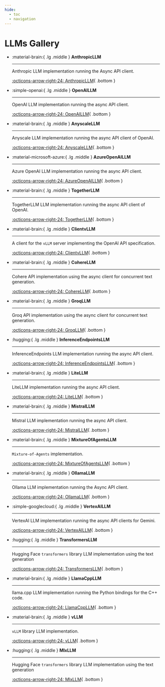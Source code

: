 ```yaml
---
hide:
  - toc
  - navigation
---
```

# LLMs Gallery



<div class="grid cards" markdown>


-   :material-brain:{ .lg .middle } __AnthropicLLM__

    ---

    Anthropic LLM implementation running the Async API client.

    [:octicons-arrow-right-24: AnthropicLLM](anthropicllm.md){ .bottom }

-   :simple-openai:{ .lg .middle } __OpenAILLM__

    ---

    OpenAI LLM implementation running the async API client.

    [:octicons-arrow-right-24: OpenAILLM](openaillm.md){ .bottom }

-   :material-brain:{ .lg .middle } __AnyscaleLLM__

    ---

    Anyscale LLM implementation running the async API client of OpenAI.

    [:octicons-arrow-right-24: AnyscaleLLM](anyscalellm.md){ .bottom }

-   :material-microsoft-azure:{ .lg .middle } __AzureOpenAILLM__

    ---

    Azure OpenAI LLM implementation running the async API client.

    [:octicons-arrow-right-24: AzureOpenAILLM](azureopenaillm.md){ .bottom }

-   :material-brain:{ .lg .middle } __TogetherLLM__

    ---

    TogetherLLM LLM implementation running the async API client of OpenAI.

    [:octicons-arrow-right-24: TogetherLLM](togetherllm.md){ .bottom }

-   :material-brain:{ .lg .middle } __ClientvLLM__

    ---

    A client for the `vLLM` server implementing the OpenAI API specification.

    [:octicons-arrow-right-24: ClientvLLM](clientvllm.md){ .bottom }

-   :material-brain:{ .lg .middle } __CohereLLM__

    ---

    Cohere API implementation using the async client for concurrent text generation.

    [:octicons-arrow-right-24: CohereLLM](coherellm.md){ .bottom }

-   :material-brain:{ .lg .middle } __GroqLLM__

    ---

    Groq API implementation using the async client for concurrent text generation.

    [:octicons-arrow-right-24: GroqLLM](groqllm.md){ .bottom }

-   :hugging:{ .lg .middle } __InferenceEndpointsLLM__

    ---

    InferenceEndpoints LLM implementation running the async API client.

    [:octicons-arrow-right-24: InferenceEndpointsLLM](inferenceendpointsllm.md){ .bottom }

-   :material-brain:{ .lg .middle } __LiteLLM__

    ---

    LiteLLM implementation running the async API client.

    [:octicons-arrow-right-24: LiteLLM](litellm.md){ .bottom }

-   :material-brain:{ .lg .middle } __MistralLLM__

    ---

    Mistral LLM implementation running the async API client.

    [:octicons-arrow-right-24: MistralLLM](mistralllm.md){ .bottom }

-   :material-brain:{ .lg .middle } __MixtureOfAgentsLLM__

    ---

    `Mixture-of-Agents` implementation.

    [:octicons-arrow-right-24: MixtureOfAgentsLLM](mixtureofagentsllm.md){ .bottom }

-   :material-brain:{ .lg .middle } __OllamaLLM__

    ---

    Ollama LLM implementation running the Async API client.

    [:octicons-arrow-right-24: OllamaLLM](ollamallm.md){ .bottom }

-   :simple-googlecloud:{ .lg .middle } __VertexAILLM__

    ---

    VertexAI LLM implementation running the async API clients for Gemini.

    [:octicons-arrow-right-24: VertexAILLM](vertexaillm.md){ .bottom }

-   :hugging:{ .lg .middle } __TransformersLLM__

    ---

    Hugging Face `transformers` library LLM implementation using the text generation

    [:octicons-arrow-right-24: TransformersLLM](transformersllm.md){ .bottom }

-   :material-brain:{ .lg .middle } __LlamaCppLLM__

    ---

    llama.cpp LLM implementation running the Python bindings for the C++ code.

    [:octicons-arrow-right-24: LlamaCppLLM](llamacppllm.md){ .bottom }

-   :material-brain:{ .lg .middle } __vLLM__

    ---

    `vLLM` library LLM implementation.

    [:octicons-arrow-right-24: vLLM](vllm.md){ .bottom }

-   :hugging:{ .lg .middle } __MlxLLM__

    ---

    Hugging Face `transformers` library LLM implementation using the text generation

    [:octicons-arrow-right-24: MlxLLM](mlxllm.md){ .bottom }


</div>